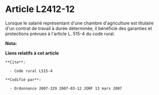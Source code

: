 # Article L2412-12

Lorsque le salarié représentant d'une chambre d'agriculture est titulaire d'un contrat de travail à durée déterminée, il
bénéficie des garanties et protections prévues à l'article L. 515-4 du code rural.

**Nota:**



**Liens relatifs à cet article**

	**Cite**:

	  - Code rural L515-4

	**Codifié par**:

	  - Ordonnance 2007-329 2007-03-12 JORF 13 mars 2007
